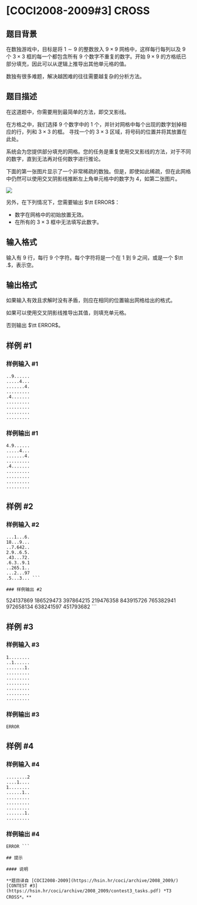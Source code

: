 # [COCI2008-2009#3] CROSS

## 题目背景

在数独游戏中，目标是将 $1 \sim 9$ 的整数放入 $9 \times 9$ 网格中，这样每行每列以及 $9$ 个 $3 \times 3$ 框的每一个都包含所有 $9$ 个数字不重复的数字。开始 $9 \times 9$ 的方格纸已部分填充，因此可以从逻辑上推导出其他单元格的值。 

数独有很多难题，解决越困难的往往需要越复杂的分析方法。 

## 题目描述

在这道题中，你需要用到最简单的方法，即交叉影线。

在方格之中，我们选择 $9$ 个数字中的 $1$ 个，并针对网格中每个出现的数字划掉相应的行，列和 $3 \times 3$ 的框。 寻找一个的 $3 \times 3$ 区域，将号码的位置并将其放置在此处。

系统会为您提供部分填充的网格。您的任务是重复使用交叉影线的方法，对于不同的数字，直到无法再对任何数字进行推论。  

下面的第一张图片显示了一个非常稀疏的数独。但是，即使如此稀疏，但在此网格中仍然可以使用交叉阴影线推断左上角单元格中的数字为 $4$，如第二张图片。

![](https://cdn.luogu.com.cn/upload/image_hosting/6mjuqfi9.png)


另外，在下列情况下，您需要输出 $\tt ERROR$：
- 数字在网格中的初始放置无效。
- 在所有的 $3 \times 3$ 框中无法填写此数字。

## 输入格式

输入有 $9$ 行，每行 $9$ 个字符。每个字符将是一个在 $1$ 到 $9$ 之间，或是一个 $\tt .$，表示空。

## 输出格式

如果输入有效且求解时没有矛盾，则应在相同的位置输出网格给出的格式。

如果可以使用交叉阴影线推导出其值，则填充单元格。 

否则输出 $\tt ERROR$。

## 样例 #1

### 样例输入 #1
```
..9......
.....4...
.......4.
.........
.4.......
.........
.........
.........
......... 
```

### 样例输出 #1

```
4.9......
.....4...
.......4.
.........
.4.......
.........
.........
.........
......... 
```

## 样例 #2

### 样例输入 #2
```
...1...6.
18...9...
..7.642..
2.9..6.5.
.43...72.
.6.3..9.1
..265.1..
...2...97
.5...3... ```

### 样例输出 #2

```
524137869
186529473
397864215
219476358
843915726
765382941
972658134
638241597
451793682 ```

## 样例 #3

### 样例输入 #3
```
1........
..1......
.......1.
.........
.........
.........
.........
.........
......... 
```

### 样例输出 #3

```
ERROR 
```

## 样例 #4

### 样例输入 #4
```
........2
....1....
1........
......1..
.........
.........
.........
.......1.
......... 
```

### 样例输出 #4

```
ERROR ```

## 提示

#### 说明

**题目译自 [COCI2008-2009](https://hsin.hr/coci/archive/2008_2009/) [CONTEST #3](https://hsin.hr/coci/archive/2008_2009/contest3_tasks.pdf) *T3 CROSS*。**
